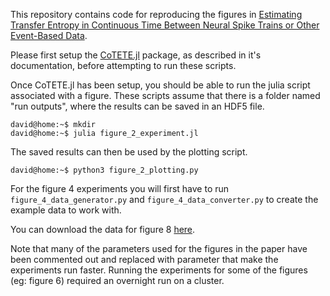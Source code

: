 This repository contains code for reproducing the figures in
[Estimating Transfer Entropy in Continuous Time Between Neural Spike Trains or Other Event-Based Data](https://doi.org/10.1101/2020.06.16.154377).

Please first setup the [CoTETE.jl](https://github.com/dpshorten/CoTETE.jl) package, as described
in it's documentation, before attempting to run these scripts.

Once CoTETE.jl has been setup, you should be able to run the julia script associated with a figure. These scripts
assume that there is a folder named "run outputs", where the results can be saved in an HDF5 file.

```console
david@home:~$ mkdir
david@home:~$ julia figure_2_experiment.jl
```

The saved results can then be used by the plotting script.

```console
david@home:~$ python3 figure_2_plotting.py
```

For the figure 4 experiments you will first have to run `figure_4_data_generator.py`
and `figure_4_data_converter.py` to create the example data to work with.

You can download the data for figure 8
[here](https://unisyd-my.sharepoint.com/:u:/r/personal/david_shorten_sydney_edu_au/Documents/stg_spike_files.zip?csf=1&web=1&e=2XkX6n).

Note that many of the parameters used for the figures in the paper have been commented out and
replaced with parameter that make the experiments run faster. Running the experiments for some of the figures (eg: figure 6) required an overnight run on a cluster. 

